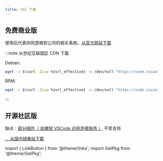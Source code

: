 ```yaml
---
title: VSC 下载
---
```


## 免费商业版

使用后代表你同意微软公司的相关条款。[从官方网站下载](https://code.visualstudio.com/)

:::note 从世纪互联国区 CDN 下载

Debian:

```bash
wget -c $(curl -ILsw %{url_effective} -o /dev/null "https://code.visualstudio.com/sha/download?build=stable&os=linux-deb-x64" | sed "s#//az764295.vo.msecnd.net/#//vscode.cdn.azure.cn/#")
```

RPM:

```bash
wget -c $(curl -ILsw %{url_effective} -o /dev/null "https://code.visualstudio.com/sha/download?build=stable&os=linux-rpm-x64" | sed "s#//az764295.vo.msecnd.net/#//vscode.cdn.azure.cn/#")
```

:::

<!--
**RPM:**

```shell
sudo rpm --import https://packages.microsoft.com/keys/microsoft.asc
sudo sh -c 'echo -e "[code]\nname=Visual Studio Code\nbaseurl=https://packages.microsoft.com/yumrepos/vscode\nenabled=1\ngpgcheck=1\ngpgkey=https://packages.microsoft.com/keys/microsoft.asc" > /etc/yum.repos.d/vscode.repo'
dnf check-update
sudo dnf install code -y
```

摘自 [官方文档](https://code.visualstudio.com/docs/setup/linux#_rhel-fedora-and-centos-based-distributions)
 -->

## 开源社区版

缺点：[部分插件（ 如微软 VSCode 远程连接服务 ）](https://github.com/VSCodium/vscodium/wiki/Extensions-Compatibility)
不受支持

<GetPkg pacman="code" />

[... 从国内镜像站下载](https://mirrorz.org/app/VSCodium)

import { LinkButton } from '@theme/links';
import GetPkg from '@theme/GetPkg';
